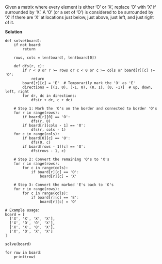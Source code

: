 Given a matrix where every element is either ‘O’ or ‘X’, replace ‘O’ with ‘X’ if surrounded by ‘X’. A ‘O’ (or a set of ‘O’) is considered to be surrounded by ‘X’ if there are ‘X’ at locations just below, just above, just left, and just right of it. 

**Solution**
```
def solve(board):
    if not board:
        return
    
    rows, cols = len(board), len(board[0])
    
    def dfs(r, c):
        if r < 0 or r >= rows or c < 0 or c >= cols or board[r][c] != 'O':
            return
        board[r][c] = 'E'  # Temporarily mark the 'O' as 'E'
        directions = [(1, 0), (-1, 0), (0, 1), (0, -1)]  # up, down, left, right
        for dr, dc in directions:
            dfs(r + dr, c + dc)
    
    # Step 1: Mark the 'O's on the border and connected to border 'O's
    for r in range(rows):
        if board[r][0] == 'O':
            dfs(r, 0)
        if board[r][cols - 1] == 'O':
            dfs(r, cols - 1)
    for c in range(cols):
        if board[0][c] == 'O':
            dfs(0, c)
        if board[rows - 1][c] == 'O':
            dfs(rows - 1, c)
    
    # Step 2: Convert the remaining 'O's to 'X's
    for r in range(rows):
        for c in range(cols):
            if board[r][c] == 'O':
                board[r][c] = 'X'
    
    # Step 3: Convert the marked 'E's back to 'O's
    for r in range(rows):
        for c in range(cols):
            if board[r][c] == 'E':
                board[r][c] = 'O'

# Example usage:
board = [
  ['X', 'X', 'X', 'X'],
  ['X', 'O', 'O', 'X'],
  ['X', 'X', 'O', 'X'],
  ['X', 'O', 'X', 'X']
]

solve(board)

for row in board:
    print(row)

```
